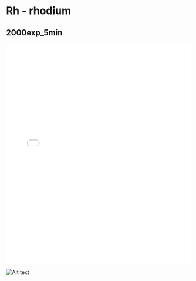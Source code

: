 # Rh - rhodium

## 2000exp_5min

<iframe src="../../html/Rh_2000exp_5min.html" width="100%" height="600px" frameborder="0"></iframe>

![Alt text](Rh_2000exp_5min.png)


